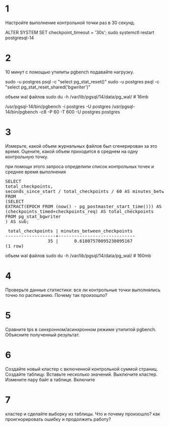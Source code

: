 
# 1
Настройте выполнение контрольной точки раз в 30 секунд.

ALTER SYSTEM SET checkpoint_timeout = '30s';
sudo systemctl restart postgresql-14

# 2
10 минут c помощью утилиты pgbench подавайте нагрузку.

sudo -u postgres psql -c "select pg_stat_reset()"
sudo -u postgres psql -c "select pg_stat_reset_shared('bgwriter')"


объем wal файлов
sudo du -h /var/lib/pgsql/14/data/pg_wal/ # 16mb

/usr/pgsql-14/bin/pgbench -i postgres -U postgres
/usr/pgsql-14/bin/pgbench -c8 -P 60 -T 600 -U postgres postgres


# 3
Измерьте, какой объем журнальных файлов был сгенерирован за это время. Оцените, какой объем приходится в среднем на одну контрольную точку.

при помощи этого запроса определили список контрольных точек и среднее время выполнения

<pre>
SELECT
total_checkpoints,
seconds_since_start / total_checkpoints / 60 AS minutes_between_checkpoints
FROM
(SELECT
EXTRACT(EPOCH FROM (now() - pg_postmaster_start_time())) AS seconds_since_start,
(checkpoints_timed+checkpoints_req) AS total_checkpoints
FROM pg_stat_bgwriter
) AS sub;
</pre>


<pre>
 total_checkpoints | minutes_between_checkpoints
-------------------+-----------------------------
                35 |      0.61807570095238095167
(1 row)
</pre>


объем wal файлов
sudo du -h /var/lib/pgsql/14/data/pg_wal/ # 160mb


# 4
Проверьте данные статистики: все ли контрольные точки выполнялись точно по расписанию. Почему так произошло?





# 5
Сравните tps в синхронном/асинхронном режиме утилитой pgbench. Объясните полученный результат.


# 6
Создайте новый кластер с включенной контрольной суммой страниц. Создайте таблицу. Вставьте несколько значений. Выключите кластер. Измените пару байт в таблице. Включите 


# 7
кластер и сделайте выборку из таблицы. Что и почему произошло? как проигнорировать ошибку и продолжить работу?